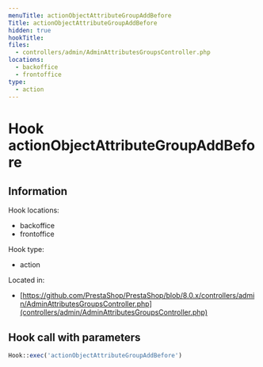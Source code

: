 ```yaml
---
menuTitle: actionObjectAttributeGroupAddBefore
Title: actionObjectAttributeGroupAddBefore
hidden: true
hookTitle: 
files:
  - controllers/admin/AdminAttributesGroupsController.php
locations:
  - backoffice
  - frontoffice
type:
  - action
---
```


# Hook actionObjectAttributeGroupAddBefore

## Information

Hook locations: 
  - backoffice
  - frontoffice

Hook type: 
  - action

Located in: 
  - [https://github.com/PrestaShop/PrestaShop/blob/8.0.x/controllers/admin/AdminAttributesGroupsController.php](controllers/admin/AdminAttributesGroupsController.php)

## Hook call with parameters

```php
Hook::exec('actionObjectAttributeGroupAddBefore')
```